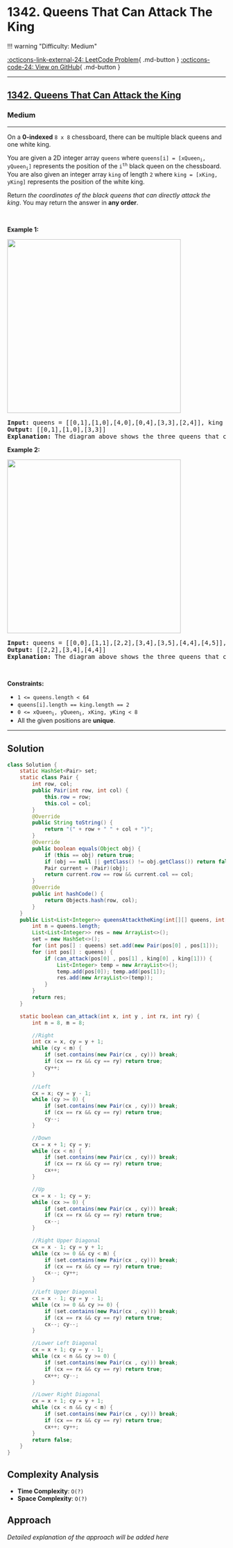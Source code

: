 # 1342. Queens That Can Attack The King

!!! warning "Difficulty: Medium"

[:octicons-link-external-24: LeetCode Problem](https://leetcode.com/problems/queens-that-can-attack-the-king/){ .md-button }
[:octicons-code-24: View on GitHub](https://github.com/RAJ8664/Leetcode/tree/master/1342-queens-that-can-attack-the-king){ .md-button }

---

<h2><a href="https://leetcode.com/problems/queens-that-can-attack-the-king">1342. Queens That Can Attack the King</a></h2><h3>Medium</h3><hr><p>On a <strong>0-indexed</strong> <code>8 x 8</code> chessboard, there can be multiple black queens and one white king.</p>

<p>You are given a 2D integer array <code>queens</code> where <code>queens[i] = [xQueen<sub>i</sub>, yQueen<sub>i</sub>]</code> represents the position of the <code>i<sup>th</sup></code> black queen on the chessboard. You are also given an integer array <code>king</code> of length <code>2</code> where <code>king = [xKing, yKing]</code> represents the position of the white king.</p>

<p>Return <em>the coordinates of the black queens that can directly attack the king</em>. You may return the answer in <strong>any order</strong>.</p>

<p>&nbsp;</p>
<p><strong class="example">Example 1:</strong></p>
<img alt="" src="https://assets.leetcode.com/uploads/2022/12/21/chess1.jpg" style="width: 400px; height: 400px;" />
<pre>
<strong>Input:</strong> queens = [[0,1],[1,0],[4,0],[0,4],[3,3],[2,4]], king = [0,0]
<strong>Output:</strong> [[0,1],[1,0],[3,3]]
<strong>Explanation:</strong> The diagram above shows the three queens that can directly attack the king and the three queens that cannot attack the king (i.e., marked with red dashes).
</pre>

<p><strong class="example">Example 2:</strong></p>
<img alt="" src="https://assets.leetcode.com/uploads/2022/12/21/chess2.jpg" style="width: 400px; height: 400px;" />
<pre>
<strong>Input:</strong> queens = [[0,0],[1,1],[2,2],[3,4],[3,5],[4,4],[4,5]], king = [3,3]
<strong>Output:</strong> [[2,2],[3,4],[4,4]]
<strong>Explanation:</strong> The diagram above shows the three queens that can directly attack the king and the three queens that cannot attack the king (i.e., marked with red dashes).
</pre>

<p>&nbsp;</p>
<p><strong>Constraints:</strong></p>

<ul>
	<li><code>1 &lt;= queens.length &lt; 64</code></li>
	<li><code>queens[i].length == king.length == 2</code></li>
	<li><code>0 &lt;= xQueen<sub>i</sub>, yQueen<sub>i</sub>, xKing, yKing &lt; 8</code></li>
	<li>All the given positions are <strong>unique</strong>.</li>
</ul>


---

## Solution

```java
class Solution {
    static HashSet<Pair> set;
    static class Pair {
        int row, col;
        public Pair(int row, int col) {
            this.row = row;
            this.col = col;
        }
        @Override
        public String toString() {
            return "(" + row + " " + col + ")";
        }
        @Override
        public boolean equals(Object obj) {
            if (this == obj) return true;
            if (obj == null || getClass() != obj.getClass()) return false;
            Pair current = (Pair)(obj);
            return current.row == row && current.col == col;
        }
        @Override
        public int hashCode() {
            return Objects.hash(row, col);
        }
    }
    public List<List<Integer>> queensAttacktheKing(int[][] queens, int[] king) {
        int n = queens.length;
        List<List<Integer>> res = new ArrayList<>();
        set = new HashSet<>();
        for (int pos[] : queens) set.add(new Pair(pos[0] , pos[1]));
        for (int pos[] : queens) {
            if (can_attack(pos[0] , pos[1] , king[0] , king[1])) {
                List<Integer> temp = new ArrayList<>();
                temp.add(pos[0]); temp.add(pos[1]);
                res.add(new ArrayList<>(temp));
            }
        }
        return res;
    }

    static boolean can_attack(int x, int y , int rx, int ry) {
        int n = 8, m = 8;

        //Right
        int cx = x, cy = y + 1;
        while (cy < m) {
            if (set.contains(new Pair(cx , cy))) break;
            if (cx == rx && cy == ry) return true;
            cy++;
        }

        //Left
        cx = x; cy = y - 1;
        while (cy >= 0) {
            if (set.contains(new Pair(cx , cy))) break;
            if (cx == rx && cy == ry) return true;
            cy--;
        }

        //Down
        cx = x + 1; cy = y;
        while (cx < n) {
            if (set.contains(new Pair(cx , cy))) break;
            if (cx == rx && cy == ry) return true;
            cx++;
        }

        //Up
        cx = x - 1; cy = y;
        while (cx >= 0) {
            if (set.contains(new Pair(cx , cy))) break;
            if (cx == rx && cy == ry) return true;
            cx--;
        }

        //Right Upper Diagonal        
        cx = x - 1; cy = y + 1;
        while (cx >= 0 && cy < m) {
            if (set.contains(new Pair(cx , cy))) break;
            if (cx == rx && cy == ry) return true;
            cx--; cy++;
        }

        //Left Upper Diagonal
        cx = x - 1; cy = y - 1;
        while (cx >= 0 && cy >= 0) {
            if (set.contains(new Pair(cx , cy))) break;
            if (cx == rx && cy == ry) return true;
            cx--; cy--;
        }

        //Lower Left Diagonal
        cx = x + 1; cy = y - 1;
        while (cx < n && cy >= 0) {
            if (set.contains(new Pair(cx , cy))) break;
            if (cx == rx && cy == ry) return true;
            cx++; cy--;
        }

        //Lower Right Diagonal
        cx = x + 1; cy = y + 1;
        while (cx < n && cy < m) {
            if (set.contains(new Pair(cx , cy))) break;
            if (cx == rx && cy == ry) return true;
            cx++; cy++;
        }
        return false;
    }
}
```

## Complexity Analysis

- **Time Complexity**: `O(?)`
- **Space Complexity**: `O(?)`

## Approach

*Detailed explanation of the approach will be added here*

